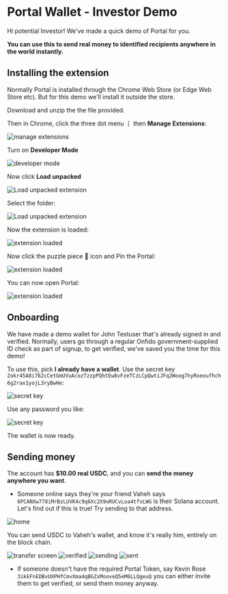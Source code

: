 # Portal Wallet - Investor Demo

Hi potential Investor! We've made a quick demo of Portal for you.

**You can use this to send real money to identified recipients anywhere in the world instantly.**

## Installing the extension

Normally Portal is installed through the Chrome Web Store (or Edge Web Store etc). But for this demo we'll install it outside the store.

Download and unzip the the file provided.

Then in Chrome, click the three dot menu **⋮** then **Manage Extensions**:

<img src="docs/installation/0-open-extensions.png" alt="manage extensions"/>

Turn on **Developer Mode**

<img src="docs/installation/1-chrome-extensions.png" alt="developer mode"/>

Now click **Load unpacked**

<img src="docs/installation/2-developer-mode.png" alt="Load unpacked extension"/>

Select the folder:

<img src="docs/installation/3-load-unpackaged.png" alt="Load unpacked extension"/>

Now the extension is loaded:

<img src="docs/installation/4-loaded.png" alt="extension loaded"/>

Now click the puzzle piece 🧩 icon and Pin the Portal:

<img src="docs/installation/5-pin-extension.png" alt="extension loaded"/>

You can now open Portal:

<img src="docs/installation/6-ready.png" alt="extension loaded"/>

## Onboarding

We have made a demo wallet for John Testuser that's already signed in and verified. Normally, users go through a regular Onfido government-supplied ID check as part of signup, to get verified, we've saved you the time for this demo!

To use this, pick **I already have a wallet**. Use the secret key `2okr45A8i762cCetGmUVuAcozTzzpPQhtEw8vFzeTCzLCpQwtiJFq2Woog7hyRoeoufhch6g2rax1yojL3ryBwHe`:

<img src="docs/onboarding/1-secret-key.png" alt="secret key"/>

Use any password you like:

<img src="docs/onboarding/2-password.png" alt="secret key"/>

The wallet is now ready.

## Sending money

The account has **$10.00 real USDC**, and you can **send the money anywhere you want**.

- Someone online says they're your friend Vaheh says `6PCANXw778iMrBzLUVK4c9q6Xc2X9oRUCvLoa4tfsLWG` is their Solana account. Let's find out if this is true! Try sending to that address.

<img src="docs/transferring/0-home.png" alt="home"/>

You can send USDC to Vaheh's wallet, and know it's really him, entirely on the block chain.

<img src="docs/transferring/1-transfer.png" alt="transfer screen"/>
<img src="docs/transferring/2-verified.png" alt="verified"/>
<img src="docs/transferring/3-sending.png" alt="sending"/>
<img src="docs/transferring/4-sent.png" alt="sent"/>

- If someone doesn't have the required Portal Token, say Kevin Rose `3ikkFnEDBvUXPHfCmvXma4qBGZxMooveQ5eM6LLQgeuQ` you can either invite them to get verified, or send them money anyway.
